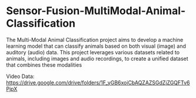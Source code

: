 # Sensor-Fusion-MultiModal-Animal-Classification
The Multi-Modal Animal Classification project aims to develop a machine learning model that can classify animals based on both visual (image) and auditory (audio) data. This project leverages various datasets related to animals, including images and audio recordings, to create a unified dataset that combines these modalities


Video Data: https://drive.google.com/drive/folders/1F_yGB6xoiCbAQZAZSGdZjZGQFTv6PjpX

